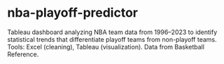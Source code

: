 # nba-playoff-predictor
Tableau dashboard analyzing NBA team data from 1996–2023 to identify statistical trends that differentiate playoff teams from non-playoff teams. Tools: Excel (cleaning), Tableau (visualization). Data from Basketball Reference.
